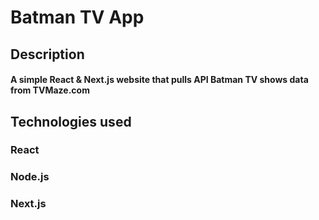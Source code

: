 # Batman TV App

## Description

#### A simple React & Next.js website that pulls API Batman TV shows data from TVMaze.com

## Technologies used

### React
### Node.js
### Next.js

